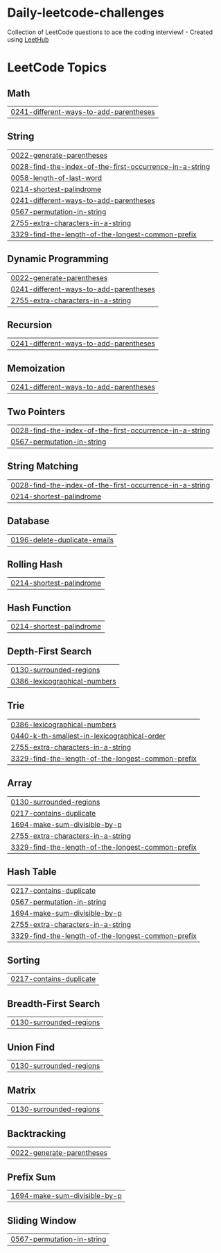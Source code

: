 # Daily-leetcode-challenges
Collection of LeetCode questions to ace the coding interview! - Created using [LeetHub](https://github.com/QasimWani/LeetHub)

<!---LeetCode Topics Start-->
# LeetCode Topics
## Math
|  |
| ------- |
| [0241-different-ways-to-add-parentheses](https://github.com/Revith-Kumar/Daily-leetcode-challenges/tree/master/0241-different-ways-to-add-parentheses) |
## String
|  |
| ------- |
| [0022-generate-parentheses](https://github.com/Revith-Kumar/Daily-leetcode-challenges/tree/master/0022-generate-parentheses) |
| [0028-find-the-index-of-the-first-occurrence-in-a-string](https://github.com/Revith-Kumar/Daily-leetcode-challenges/tree/master/0028-find-the-index-of-the-first-occurrence-in-a-string) |
| [0058-length-of-last-word](https://github.com/Revith-Kumar/Daily-leetcode-challenges/tree/master/0058-length-of-last-word) |
| [0214-shortest-palindrome](https://github.com/Revith-Kumar/Daily-leetcode-challenges/tree/master/0214-shortest-palindrome) |
| [0241-different-ways-to-add-parentheses](https://github.com/Revith-Kumar/Daily-leetcode-challenges/tree/master/0241-different-ways-to-add-parentheses) |
| [0567-permutation-in-string](https://github.com/Revith-Kumar/Daily-leetcode-challenges/tree/master/0567-permutation-in-string) |
| [2755-extra-characters-in-a-string](https://github.com/Revith-Kumar/Daily-leetcode-challenges/tree/master/2755-extra-characters-in-a-string) |
| [3329-find-the-length-of-the-longest-common-prefix](https://github.com/Revith-Kumar/Daily-leetcode-challenges/tree/master/3329-find-the-length-of-the-longest-common-prefix) |
## Dynamic Programming
|  |
| ------- |
| [0022-generate-parentheses](https://github.com/Revith-Kumar/Daily-leetcode-challenges/tree/master/0022-generate-parentheses) |
| [0241-different-ways-to-add-parentheses](https://github.com/Revith-Kumar/Daily-leetcode-challenges/tree/master/0241-different-ways-to-add-parentheses) |
| [2755-extra-characters-in-a-string](https://github.com/Revith-Kumar/Daily-leetcode-challenges/tree/master/2755-extra-characters-in-a-string) |
## Recursion
|  |
| ------- |
| [0241-different-ways-to-add-parentheses](https://github.com/Revith-Kumar/Daily-leetcode-challenges/tree/master/0241-different-ways-to-add-parentheses) |
## Memoization
|  |
| ------- |
| [0241-different-ways-to-add-parentheses](https://github.com/Revith-Kumar/Daily-leetcode-challenges/tree/master/0241-different-ways-to-add-parentheses) |
## Two Pointers
|  |
| ------- |
| [0028-find-the-index-of-the-first-occurrence-in-a-string](https://github.com/Revith-Kumar/Daily-leetcode-challenges/tree/master/0028-find-the-index-of-the-first-occurrence-in-a-string) |
| [0567-permutation-in-string](https://github.com/Revith-Kumar/Daily-leetcode-challenges/tree/master/0567-permutation-in-string) |
## String Matching
|  |
| ------- |
| [0028-find-the-index-of-the-first-occurrence-in-a-string](https://github.com/Revith-Kumar/Daily-leetcode-challenges/tree/master/0028-find-the-index-of-the-first-occurrence-in-a-string) |
| [0214-shortest-palindrome](https://github.com/Revith-Kumar/Daily-leetcode-challenges/tree/master/0214-shortest-palindrome) |
## Database
|  |
| ------- |
| [0196-delete-duplicate-emails](https://github.com/Revith-Kumar/Daily-leetcode-challenges/tree/master/0196-delete-duplicate-emails) |
## Rolling Hash
|  |
| ------- |
| [0214-shortest-palindrome](https://github.com/Revith-Kumar/Daily-leetcode-challenges/tree/master/0214-shortest-palindrome) |
## Hash Function
|  |
| ------- |
| [0214-shortest-palindrome](https://github.com/Revith-Kumar/Daily-leetcode-challenges/tree/master/0214-shortest-palindrome) |
## Depth-First Search
|  |
| ------- |
| [0130-surrounded-regions](https://github.com/Revith-Kumar/Daily-leetcode-challenges/tree/master/0130-surrounded-regions) |
| [0386-lexicographical-numbers](https://github.com/Revith-Kumar/Daily-leetcode-challenges/tree/master/0386-lexicographical-numbers) |
## Trie
|  |
| ------- |
| [0386-lexicographical-numbers](https://github.com/Revith-Kumar/Daily-leetcode-challenges/tree/master/0386-lexicographical-numbers) |
| [0440-k-th-smallest-in-lexicographical-order](https://github.com/Revith-Kumar/Daily-leetcode-challenges/tree/master/0440-k-th-smallest-in-lexicographical-order) |
| [2755-extra-characters-in-a-string](https://github.com/Revith-Kumar/Daily-leetcode-challenges/tree/master/2755-extra-characters-in-a-string) |
| [3329-find-the-length-of-the-longest-common-prefix](https://github.com/Revith-Kumar/Daily-leetcode-challenges/tree/master/3329-find-the-length-of-the-longest-common-prefix) |
## Array
|  |
| ------- |
| [0130-surrounded-regions](https://github.com/Revith-Kumar/Daily-leetcode-challenges/tree/master/0130-surrounded-regions) |
| [0217-contains-duplicate](https://github.com/Revith-Kumar/Daily-leetcode-challenges/tree/master/0217-contains-duplicate) |
| [1694-make-sum-divisible-by-p](https://github.com/Revith-Kumar/Daily-leetcode-challenges/tree/master/1694-make-sum-divisible-by-p) |
| [2755-extra-characters-in-a-string](https://github.com/Revith-Kumar/Daily-leetcode-challenges/tree/master/2755-extra-characters-in-a-string) |
| [3329-find-the-length-of-the-longest-common-prefix](https://github.com/Revith-Kumar/Daily-leetcode-challenges/tree/master/3329-find-the-length-of-the-longest-common-prefix) |
## Hash Table
|  |
| ------- |
| [0217-contains-duplicate](https://github.com/Revith-Kumar/Daily-leetcode-challenges/tree/master/0217-contains-duplicate) |
| [0567-permutation-in-string](https://github.com/Revith-Kumar/Daily-leetcode-challenges/tree/master/0567-permutation-in-string) |
| [1694-make-sum-divisible-by-p](https://github.com/Revith-Kumar/Daily-leetcode-challenges/tree/master/1694-make-sum-divisible-by-p) |
| [2755-extra-characters-in-a-string](https://github.com/Revith-Kumar/Daily-leetcode-challenges/tree/master/2755-extra-characters-in-a-string) |
| [3329-find-the-length-of-the-longest-common-prefix](https://github.com/Revith-Kumar/Daily-leetcode-challenges/tree/master/3329-find-the-length-of-the-longest-common-prefix) |
## Sorting
|  |
| ------- |
| [0217-contains-duplicate](https://github.com/Revith-Kumar/Daily-leetcode-challenges/tree/master/0217-contains-duplicate) |
## Breadth-First Search
|  |
| ------- |
| [0130-surrounded-regions](https://github.com/Revith-Kumar/Daily-leetcode-challenges/tree/master/0130-surrounded-regions) |
## Union Find
|  |
| ------- |
| [0130-surrounded-regions](https://github.com/Revith-Kumar/Daily-leetcode-challenges/tree/master/0130-surrounded-regions) |
## Matrix
|  |
| ------- |
| [0130-surrounded-regions](https://github.com/Revith-Kumar/Daily-leetcode-challenges/tree/master/0130-surrounded-regions) |
## Backtracking
|  |
| ------- |
| [0022-generate-parentheses](https://github.com/Revith-Kumar/Daily-leetcode-challenges/tree/master/0022-generate-parentheses) |
## Prefix Sum
|  |
| ------- |
| [1694-make-sum-divisible-by-p](https://github.com/Revith-Kumar/Daily-leetcode-challenges/tree/master/1694-make-sum-divisible-by-p) |
## Sliding Window
|  |
| ------- |
| [0567-permutation-in-string](https://github.com/Revith-Kumar/Daily-leetcode-challenges/tree/master/0567-permutation-in-string) |
<!---LeetCode Topics End-->